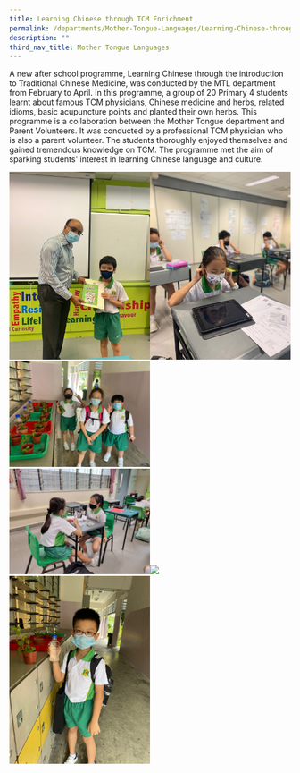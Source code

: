 ```yaml
---
title: Learning Chinese through TCM Enrichment
permalink: /departments/Mother-Tongue-Languages/Learning-Chinese-through-TCM-Enrichment
description: ""
third_nav_title: Mother Tongue Languages
---
```

A new after school programme, Learning Chinese through the introduction to Traditional Chinese Medicine, was conducted by the MTL department from February to April. In this programme, a group of 20 Primary 4 students learnt about famous TCM physicians, Chinese medicine and herbs, related idioms, basic acupuncture points and planted their own herbs. This programme is a collaboration between the Mother Tongue department and Parent Volunteers. It was conducted by a professional TCM physician who is also a parent volunteer. The students thoroughly enjoyed themselves and gained tremendous knowledge on TCM. The programme met the aim of sparking students' interest in learning Chinese language and culture.

<img src="/images/TCM1%201.jpg" 
     style="width:50%"><img src="/images/TCM1%202.jpg" 
     style="width:50%"><img src="/images/TCM1%203.jpeg" 
     style="width:50%">
		 <img src="/images/TCM1%204.jpeg" 
     style="width:50%"><img src="/images/TCM1%205.jpeg" 
     style="width:50%"><img src="/images/TCM1%206.jpg" 
     style="width:50%">